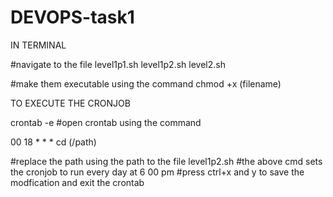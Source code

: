 # DEVOPS-task1




IN TERMINAL

#navigate to the file level1p1.sh level1p2.sh level2.sh

#make them executable using the command chmod +x (filename)




TO EXECUTE THE CRONJOB

crontab -e          #open crontab using the command  


00 18 * * * cd (/path)



#replace the path using the path to the file level1p2.sh
#the above cmd sets the cronjob to run every day at 6 00 pm
#press ctrl+x and y to save the modfication and exit the crontab

